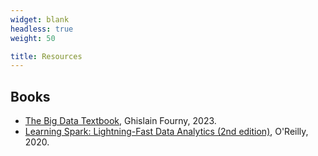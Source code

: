 ```yaml
---
widget: blank
headless: true
weight: 50

title: Resources
---
```


<!--
### AWS Skill Builder Courses
* [Data Analytics Fundamentals (EN)](https://explore.skillbuilder.aws/learn/course/internal/view/elearning/44/data-analytics-fundamentals)

### Login Portals
* [AWS Academy Login Portal](http://awsacademy.instructure.com/)
* [Databricks Community Edition](http://community.cloud.databricks.com/)
-->

## Books

* [The Big Data Textbook](https://ghislainfourny.github.io/big-data-textbook/), Ghislain Fourny, 2023.
* [Learning Spark: Lightning-Fast Data Analytics (2nd edition)](https://pages.databricks.com/rs/094-YMS-629/images/LearningSpark2.0.pdf), O'Reilly, 2020.